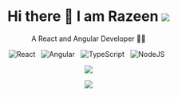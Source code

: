 <h1 align="center">Hi there 👋 I am Razeen <img src="https://gpvc.arturio.dev/Razeen-Shaikh"></h1>

<p align="center">A React and Angular Developer 👩‍💻</p>

<p align="center">
  <img src="https://img.shields.io/badge/React-20232A?style=for-the-badge&logo=react&logoColor=61DAFB" alt="React">&nbsp;&nbsp;
  <img src="https://img.shields.io/badge/Angular-DD0031?style=for-the-badge&logo=angular&logoColor=white" alt="Angular">&nbsp;&nbsp;
  <img src="https://img.shields.io/badge/TypeScript-007ACC?style=for-the-badge&logo=typescript&logoColor=white" alt="TypeScript">&nbsp;&nbsp;
  <img src="https://img.shields.io/badge/Node.js-339933?style=for-the-badge&logo=nodedotjs&logoColor=white" alt="NodeJS">&nbsp;&nbsp;
</p>

<p align="center">
  <a href="https://github.com/anuraghazra/github-readme-stats">
    <img src="https://github-readme-stats.vercel.app/api/top-langs/?username=Razeen-Shaikh&theme=dracula">
  </a>
</p>

<p align="center">
  <a href="#"><img src="https://github-readme-streak-stats.herokuapp.com/?user=Razeen-Shaikh&theme=dracula"></a>
</p>



<!-- ![Profile views](https://gpvc.arturio.dev/Razeen-Shaikh) -->
<!-- <div>
  <p>Skills: REACT / Redux / TS / JS / HTML / CSS / Node / Express / MongoDB / Material UI</p>
  
<ul>
  <li> 🔭  I’m currently working on <a href="https://github.com/Razeen-Shaikh/problem-solving/tree/master/leetcode">Leetcode Problems</a></li>
  <li> 🌱  I’m currently learning [Problem Solving](https://github.com/Razeen-Shaikh/leetcode).</li>
  <li> 🤔  I’m looking for help with Test Case Writing.</li>
  <li> 💬  Ask me about ReactJS.</li>
  </ul>
</div>


<br>

[![Top Langs](https://github-readme-stats.vercel.app/api/top-langs/?username=Razeen-Shaikh&theme=dracula)](https://github.com/anuraghazra/github-readme-stats)  -->
<!-- <a href="https://app.daily.dev/DailyDevTips"><img src="https://github.com/Razeen-Shaikh/Razeen-Shaikh/blob/master/devcard.svg" width="210" alt="Razeen's Dev Card"/></a> -->
<!-- 
[![trophy](https://github-profile-trophy.vercel.app/?username=Razeen-Shaikh&theme=dracula&title=Commits,Repositories,PullRequest)](https://github.com/ryo-ma/github-profile-trophy) -->

<!-- ![GitHub streak stats](https://github-readme-streak-stats.herokuapp.com/?user=Razeen-Shaikh&theme=dracula) -->

<!-- ![image](https://github-profile-summary-cards.vercel.app/api/cards/profile-details?username=Razeen-Shaikh&theme=dracula) -->


